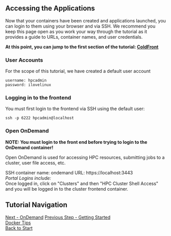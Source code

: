 ## Accessing the Applications

Now that your containers have been created and applications launched, you can login to them using your browser and via SSH.  We recommend you keep this page open as you work your way through the tutorial as it provides a guide to URLs, container names, and user credentials.

**At this point, you can jump to the first section of the tutorial:  [ColdFront](../coldfront/README.md)**


### User Accounts

For the scope of this tutorial, we have created a default user account
```
username: hpcadmin
password: ilovelinux
```

### Logging in to the frontend

You must first login to the frontend via SSH using the default user:
```
ssh -p 6222 hpcadmin@localhost
```  

### Open OnDemand
**NOTE: You must login to the front end before trying to login to the OnDemand container!**

Open OnDemand is used for accessing HPC resources, submitting jobs to a cluster, user file access, etc.

SSH container name: ondemand 
URL: https://localhost:3443  
*Portal Logins include:*  
Once logged in, click on "Clusters" and then "HPC Cluster Shell Access" and you will be logged in to the cluster frontend container.

## Tutorial Navigation 
[Next - OnDemand](../ondemand/README.md) 
[Previous Step - Getting Started](getting_started.md)  
[Docker Tips](docker_tips.md)  
[Back to Start](../README.md)  
